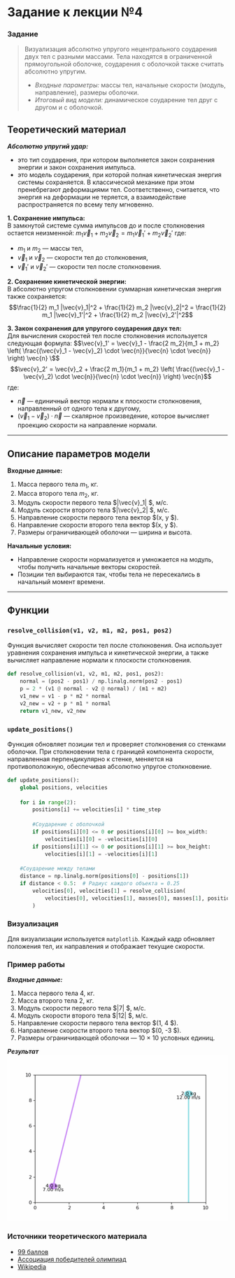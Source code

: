 # Задание к лекции №4
### Задание
>Визуализация абсолютно упругого нецентрального соударения двух тел с разными массами. Тела находятся в ограниченной прямоугольной оболочке, соударения с оболочкой также считать абсолютно упругим.
> - *Входные параметры:* массы тел, начальные скорости (модуль, направление), размеры оболочки.
> - *Итоговый вид модели:* динамическое соударение тел друг с другом и с оболочкой.

## Теоретический материал
***Абсолютно упругий удар:***
- это тип соударения, при котором выполняется закон сохранения энергии и закон сохранения импульса.
- это модель соударения, при которой полная кинетическая энергия системы сохраняется. В классической механике при этом пренебрегают деформациями тел. Соответственно, считается, что энергия на деформации не теряется, а взаимодействие распространяется по всему телу мгновенно. 


**1. Сохранение импульса:**  
В замкнутой системе сумма импульсов до и после столкновения остается неизменной:
$m_1 \vec{v}_1 + m_2 \vec{v}_2 = m_1 \vec{v}_1' + m_2 \vec{v}_2'$
где:
- $m_1$ и $m_2$ — массы тел,
- $\vec{v}_1$ и $\vec{v}_2$ — скорости тел до столкновения,
- $\vec{v}_1'$ и $\vec{v}_2'$ — скорости тел после столкновения.

**2. Сохранение кинетической энергии:**  
В абсолютно упругом столкновении суммарная кинетическая энергия также сохраняется:
$$\frac{1}{2} m_1 |\vec{v}_1|^2 + \frac{1}{2} m_2 |\vec{v}_2|^2 = \frac{1}{2} m_1 |\vec{v}_1'|^2 + \frac{1}{2} m_2 |\vec{v}_2'|^2$$

**3. Закон сохранения для упругого соударения двух тел:**  
Для вычисления скоростей тел после столкновения используется следующая формула:
$$\vec{v}_1' = \vec{v}_1 - \frac{2 m_2}{m_1 + m_2} \left( \frac{(\vec{v}_1 - \vec{v}_2) \cdot \vec{n}}{\vec{n} \cdot \vec{n}} \right) \vec{n} \$$
$$\vec{v}_2' = \vec{v}_2 + \frac{2 m_1}{m_1 + m_2} \left( \frac{(\vec{v}_1 - \vec{v}_2) \cdot \vec{n}}{\vec{n} \cdot \vec{n}} \right) \vec{n}$$
где:
- $\vec{n}$ — единичный вектор нормали к плоскости столкновения, направленный от одного тела к другому,
- $(\vec{v}_1 - \vec{v}_2) \cdot \vec{n}$ — скалярное произведение, которое вычисляет проекцию скорости на направление нормали.

---

## Описание параметров модели

**Входные данные:**
1. Масса первого тела $m_1$, кг.
2. Масса второго тела $m_2$, кг.
3. Модуль скорости первого тела $|\vec{v}_1| \$, м/с.
4. Модуль скорости второго тела $|\vec{v}_2| \$, м/с.
5. Направление скорости первого тела вектор $(x, y \$).
6. Направление скорости второго тела вектор $(x, y \$).
7. Размеры ограничивающей оболочки — ширина и высота.

**Начальные условия:**
- Направление скорости нормализуется и умножается на модуль, чтобы получить начальные векторы скоростей.
- Позиции тел выбираются так, чтобы тела не пересекались в начальный момент времени.

---

## Функции

### `resolve_collision(v1, v2, m1, m2, pos1, pos2)`
Функция вычисляет скорости тел после столкновения. Она использует уравнения сохранения импульса и кинетической энергии, а также вычисляет направление нормали к плоскости столкновения.

```python
def resolve_collision(v1, v2, m1, m2, pos1, pos2):
    normal = (pos2 - pos1) / np.linalg.norm(pos2 - pos1)
    p = 2 * (v1 @ normal - v2 @ normal) / (m1 + m2)
    v1_new = v1 - p * m2 * normal
    v2_new = v2 + p * m1 * normal
    return v1_new, v2_new
   ```

### `update_positions()`
Функция обновляет позиции тел и проверяет столкновения со стенками оболочки. При столкновении тела с границей компонента скорости, направленная перпендикулярно к стенке, меняется на противоположную, обеспечивая абсолютно упругое столкновение.
```python
def update_positions():
    global positions, velocities

    for i in range(2):
        positions[i] += velocities[i] * time_step

        #Соударение с оболочкой
        if positions[i][0] <= 0 or positions[i][0] >= box_width:
            velocities[i][0] = -velocities[i][0]
        if positions[i][1] <= 0 or positions[i][1] >= box_height:
            velocities[i][1] = -velocities[i][1]

    #Соударение между телами
    distance = np.linalg.norm(positions[0] - positions[1])
    if distance < 0.5:  # Радиус каждого объекта = 0.25
        velocities[0], velocities[1] = resolve_collision(
            velocities[0], velocities[1], masses[0], masses[1], positions[0], positions[1]
        )
```

### Визуализация
Для визуализации используется `matplotlib`. Каждый кадр обновляет положения тел, их направления и отображает текущие скорости.

### Пример работы 
***Входные данные:***
1. Масса первого тела $4$, кг.
2. Масса второго тела $2$, кг.
3. Модуль скорости первого тела $|7| \$, м/с.
4. Модуль скорости второго тела $|12| \$, м/с.
5. Направление скорости первого тела вектор $(1, 4 \$).
6. Направление скорости второго тела вектор $(0, -3 \$).
7. Размеры ограничивающей оболочки — 10 × 10 условных единиц.

***Результат***
![simulation.gif](simulation.gif)

### Источники теоретического материала
- [99 баллов](https://lk.99ballov.ru/wiki/physics/Absolyutno_uprugii_i_absolyutno_neuprugii_udar)
- [Ассоциация победителей олимпиад](https://xn--80a2ac.xn--p1ai/%D0%BC%D0%B0%D1%82%D0%B5%D1%80%D0%B8%D0%B0%D0%BB%D1%8B/%D1%81%D0%BE%D1%83%D0%B4%D0%B0%D1%80%D0%B5%D0%BD%D0%B8%D1%8F-%D1%87%D0%B0%D1%81%D1%82%D1%8C-2/)
- [Wikipedia](https://ru.wikipedia.org/wiki/%D0%A3%D0%B4%D0%B0%D1%80#%D0%90%D0%B1%D1%81%D0%BE%D0%BB%D1%8E%D1%82%D0%BD%D0%BE_%D1%83%D0%BF%D1%80%D1%83%D0%B3%D0%B8%D0%B9_%D1%83%D0%B4%D0%B0%D1%80)
